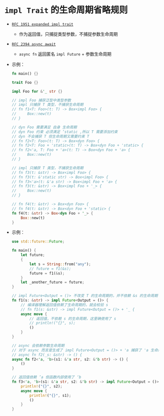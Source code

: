# `impl Trait` 的生命周期省略规则


- [`RFC 1951 expanded impl trait`][RFC 1951]
    - 作为返回值，只捕捉类型参数，不捕捉参数生命周期

- [`RFC 2394 async await`][RFC 2394]
    - `async fn` 返回匿名 `impl Future` + 参数生命周期

[RFC 1951]: https://rust-lang.github.io/rfcs/1951-expand-impl-trait.html
[RFC 2394]: https://rust-lang.github.io/rfcs/2394-async_await.html

- 示例：

    ```rust
    fn main() {}

    trait Foo {}

    impl Foo for &'_ str {}

    // impl Foo 捕获泛型中类型参数
    // impl 只捕获 T 类型，不捕获生命周期
    // fn f1<T: Foo>(t: T) -> Box<impl Foo> {
    //     Box::new(t)
    // }

    // dyn Foo 需要满足 自身 生命周期
    // dyn Foo 约束 必须满足 ’static ,所以 T 需要添加约束
    // dyn 不会捕获 T 但生命周期又需要约束 T
    // fn f2<T: Foo>(t: T) -> Box<dyn Foo> {
    // fn f2<T: Foo + 'static>(t: T) -> Box<dyn Foo + 'static> {
    // fn f2<'a, T: Foo + 'a>(t: T) -> Box<dyn Foo + 'a> {
    //     Box::new(t)
    // }

    // impl 只捕获 T 类型，不捕获生命周期
    // fn f3(t: &str) -> Box<impl Foo> {
    // fn f3(t: &'static str) -> Box<impl Foo> {
    // fn f3<'a>(t: &'a str) -> Box<impl Foo + 'a> {
    // fn f3(t: &str) -> Box<impl Foo + '_> {
    //     Box::new(t)
    // }

    // fn f4(t: &str) -> Box<dyn Foo> {
    // fn f4(t: &str) -> Box<dyn Foo + 'static> {
    fn f4(t: &str) -> Box<dyn Foo + '_> {
        Box::new(t)
    }
    ```

- 示例：

    ```rust
    use std::future::Future;

    fn main() {
        let future;
        {
            let s = String::from("any");
            // future = f1(&s);
            future = f1(&s);
        }
        let _another_future = future;
    }

    // impl Future<Output = ()> 不改变 T 的生命周期的，并不依赖 &s 的生命周期
    fn f1(s: &str) -> impl Future<Output = ()> {
        // 编译器理解返回值依赖了生命周期的，就会校验 s
        // fn f1(s: &str) -> impl Future<Output = ()> + '_ {
        async move {
            // 返回值，不依赖 s 的生命周期，这里确使用了 s
            // println!("{}", s);
            ()
        }
    }

    // async 会依赖参数生命周期
    // 对于 async 而言是生成了 impl Future<Output = ()> + 'a 捕获了 'a 生命周期，就会校验 s 的生命周期
    // async fn f2(_s: &str) -> () {
    async fn f2<'a, 'b>(s1: &'a str, s2: &'b str) -> () {
        ()
    }

    // 返回值依赖 ’a 但函数内部使用了 ‘b
    fn f3<'a, 'b>(s1: &'a str, s2: &'b str) -> impl Future<Output = ()> + 'a {
        println!("{}", s2);
        async move {
            println!("{}", s1);
            ()
        }
    }
    ```
